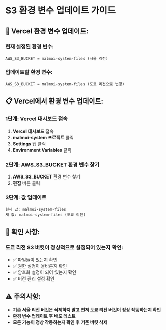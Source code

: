 # S3 환경 변수 업데이트 가이드

## 🎯 Vercel 환경 변수 업데이트:

### 현재 설정된 환경 변수:

```
AWS_S3_BUCKET = malmoi-system-files (서울 리전)
```

### 업데이트할 환경 변수:

```
AWS_S3_BUCKET = malmoi-system-files (도쿄 리전으로 변경)
```

## 📋 Vercel에서 환경 변수 업데이트:

### 1단계: Vercel 대시보드 접속

1. **Vercel 대시보드** 접속
2. **malmoi-system 프로젝트** 클릭
3. **Settings** 탭 클릭
4. **Environment Variables** 클릭

### 2단계: AWS_S3_BUCKET 환경 변수 찾기

1. **AWS_S3_BUCKET** 환경 변수 찾기
2. **편집** 버튼 클릭

### 3단계: 값 업데이트

```
현재 값: malmoi-system-files
새 값: malmoi-system-files (도쿄 리전)
```

## 🎯 확인 사항:

### 도쿄 리전 S3 버킷이 정상적으로 설정되어 있는지 확인:

- ✅ 파일들이 있는지 확인
- ✅ 권한 설정이 올바른지 확인
- ✅ 암호화 설정이 되어 있는지 확인
- ✅ 버전 관리 설정 확인

## ⚠️ 주의사항:

- **기존 서울 리전 버킷은 삭제하지 말고 먼저 도쿄 리전 버킷이 정상 작동하는지 확인**
- **환경 변수 업데이트 후 배포 테스트**
- **모든 기능이 정상 작동하는지 확인 후 기존 버킷 삭제**
